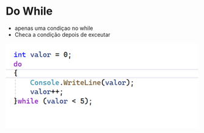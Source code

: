 # Do While

- apenas uma condiçao no while
- Checa a condição depois de exceutar

![](https://github.com/angelafrocha/CursoBalta/blob/master/Fundamentos/imagens/doWhile.png?raw=true)
